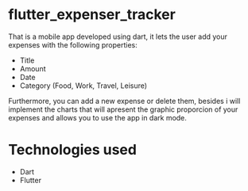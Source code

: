 # flutter_expenser_tracker

That is a mobile app developed using dart, it lets the user add your expenses with the following properties:
- Title
- Amount
- Date
- Category (Food, Work, Travel, Leisure)

Furthermore, you can add a new expense or delete them, besides i will implement the charts that will apresent the graphic proporcion of your expenses and allows you to use the app in dark mode.

# Technologies used
- Dart
- Flutter
